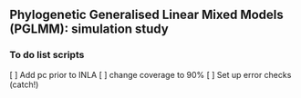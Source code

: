 ## Phylogenetic Generalised Linear Mixed Models (PGLMM): simulation study


### To do list scripts
[ ] Add pc prior to INLA
[ ] change coverage to 90\%
[ ] Set up error checks (catch!)
